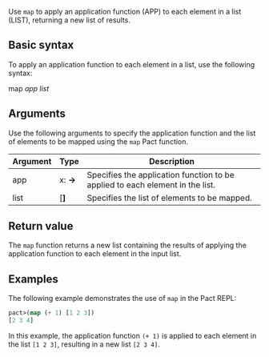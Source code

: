 Use `map` to apply an application function (APP) to each element in a list (LIST), returning a new list of results.

## Basic syntax

To apply an application function to each element in a list, use the following syntax:

map *app list*

## Arguments

Use the following arguments to specify the application function and the list of elements to be mapped using the `map` Pact function.

| Argument | Type | Description |
| --- | --- | --- |
| app | x:<b> -> <a> | Specifies the application function to be applied to each element in the list. |
| list | [<b>] | Specifies the list of elements to be mapped. |

## Return value

The `map` function returns a new list containing the results of applying the application function to each element in the input list.

## Examples

The following example demonstrates the use of `map` in the Pact REPL:

```lisp
pact>(map (+ 1) [1 2 3])
[2 3 4]
```

In this example, the application function `(+ 1)` is applied to each element in the list `[1 2 3]`, resulting in a new list `[2 3 4]`.
